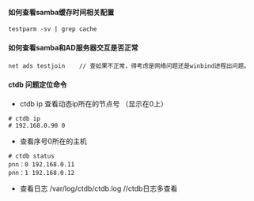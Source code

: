 #### 如何查看samba缓存时间相关配置

    testparm -sv | grep cache

#### 如何查看samba和AD服务器交互是否正常

    net ads testjoin    // 查如果不正常，得考虑是网络问题还是winbind进程出问题。

#### ctdb 问题定位命令
    
   * ctdb ip 查看动态ip所在的节点号 （显示在0上）
   
    # ctdb ip
    # 192.168.0.90 0 
    
   * 查看序号0所在的主机
   
    # ctdb status 
    pnn：0 192.168.0.11
    pnn：1 192.168.0.12

   * 查看日志 /var/log/ctdb/ctdb.log  //ctdb日志多查看 
